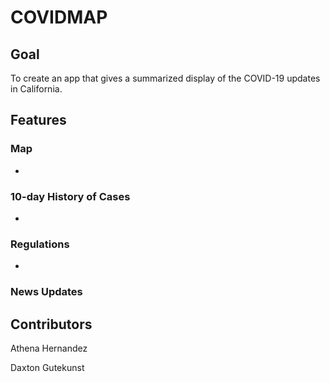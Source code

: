 # COVIDMAP

## Goal
To create an app that gives a summarized display of the COVID-19 updates in California.

## Features
### Map
-
### 10-day History of Cases
-
### Regulations
-
### News Updates

## Contributors
Athena Hernandez

Daxton Gutekunst
